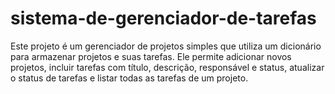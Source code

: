 # sistema-de-gerenciador-de-tarefas
Este projeto é um gerenciador de projetos simples que utiliza um dicionário para armazenar projetos e suas tarefas. Ele permite adicionar novos projetos, incluir tarefas com título, descrição, responsável e status, atualizar o status de tarefas e listar todas as tarefas de um projeto.
